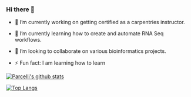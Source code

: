 ### Hi there 👋

- 🔭 I’m currently working on getting certified as a carpentries instructor.
- 🌱 I’m currently learning how to create and automate RNA Seq workflows.
- 👯 I’m looking to collaborate on various bioinformatics projects.

- ⚡ Fun fact: I am learning how to learn

[![Parcelli's github stats](https://github-readme-stats.vercel.app/api?username=Parcelli&show_icons=true&theme=radical&hide_rank=false)](https://github.com/Parcelli/github-readme-stats)

[![Top Langs](https://github-readme-stats.vercel.app/api/top-langs/?username=Parcelli)](https://github.com/Parcelli/github-readme-stats)
